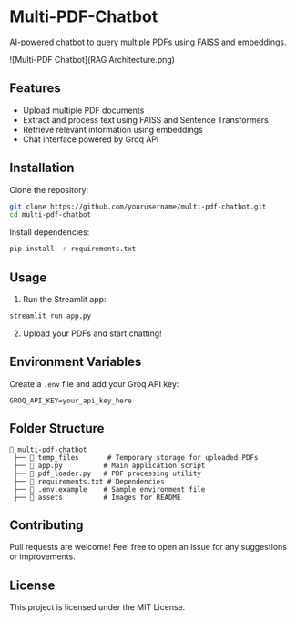 # Multi-PDF-Chatbot

AI-powered chatbot to query multiple PDFs using FAISS and embeddings.

![Multi-PDF Chatbot](RAG Architecture.png)

## Features
- Upload multiple PDF documents
- Extract and process text using FAISS and Sentence Transformers
- Retrieve relevant information using embeddings
- Chat interface powered by Groq API

## Installation

Clone the repository:
```bash
git clone https://github.com/yourusername/multi-pdf-chatbot.git
cd multi-pdf-chatbot
```

Install dependencies:
```bash
pip install -r requirements.txt
```

## Usage

1. Run the Streamlit app:
```bash
streamlit run app.py
```
2. Upload your PDFs and start chatting!

## Environment Variables
Create a `.env` file and add your Groq API key:
```env
GROQ_API_KEY=your_api_key_here
```

## Folder Structure
```
📂 multi-pdf-chatbot
 ├── 📂 temp_files       # Temporary storage for uploaded PDFs
 ├── 📜 app.py          # Main application script
 ├── 📜 pdf_loader.py   # PDF processing utility
 ├── 📜 requirements.txt # Dependencies
 ├── 📜 .env.example    # Sample environment file
 ├── 📂 assets          # Images for README
```

## Contributing
Pull requests are welcome! Feel free to open an issue for any suggestions or improvements.

## License
This project is licensed under the MIT License.
